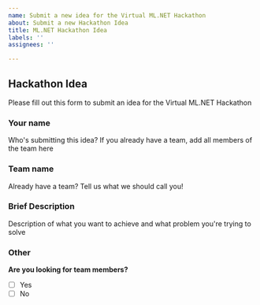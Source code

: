 ```yaml
---
name: Submit a new idea for the Virtual ML.NET Hackathon
about: Submit a new Hackathon Idea
title: ML.NET Hackathon Idea
labels: ''
assignees: ''

---
```


## Hackathon Idea
Please fill out this form to submit an idea for the Virtual ML.NET  Hackathon

### Your name
Who's submitting this idea? If you already have a team, add all members of the team here

### Team name
Already have a team? Tell us what we should call you!

### Brief Description
Description of what you want to achieve and what problem you're trying to solve

### Other
**Are you looking for team members?**
- [ ] Yes
- [ ] No
